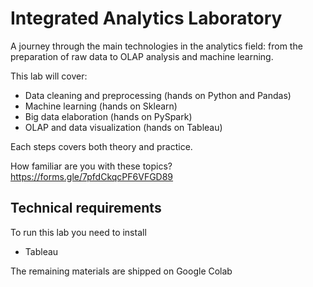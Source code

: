 # Integrated Analytics Laboratory

A journey through the main technologies in the analytics field: from the preparation of raw data to OLAP analysis and machine learning.

This lab will cover:

- Data cleaning and preprocessing (hands on Python and Pandas)
- Machine learning (hands on Sklearn)
- Big data elaboration (hands on PySpark)
- OLAP and data visualization (hands on Tableau)

Each steps covers both theory and practice. 

How familiar are you with these topics? 
https://forms.gle/7pfdCkqcPF6VFGD89

## Technical requirements

To run this lab you need to install
- Tableau

The remaining materials are shipped on Google Colab
